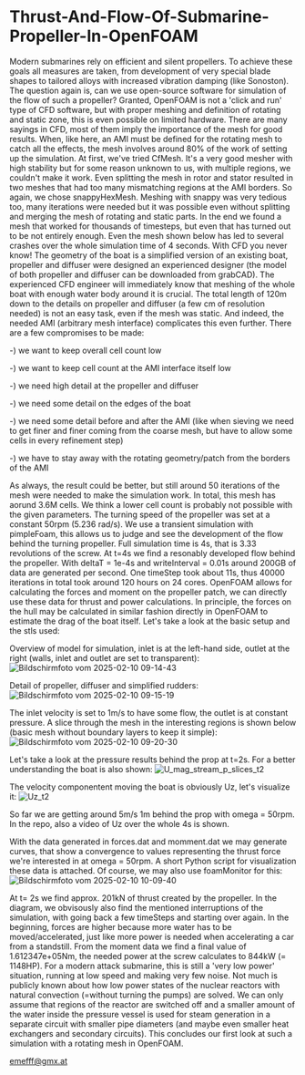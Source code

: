 # Thrust-And-Flow-Of-Submarine-Propeller-In-OpenFOAM
Modern submarines rely on efficient and silent propellers. To achieve these goals all measures are taken, from development of very special blade shapes to tailored alloys with increased vibration damping (like Sonoston). The question again is, can we use open-source software for simulation of the flow of such a propeller? Granted, OpenFOAM is not a 'click and run' type of CFD software, but with proper meshing and definition of rotating and static zone, this is even possible on limited hardware. 
There are many sayings in CFD, most of them imply the importance of the mesh for good results. When, like here, an AMI must be defined for the rotating mesh to catch all the effects, the mesh involves around 80% of the work of setting up the simulation. At first, we've tried CfMesh. It's a very good mesher with high stability but for some reason unknown to us, with multiple regions, we couldn't make it work. Even splitting the mesh in rotor and stator resulted in two meshes that had too many mismatching regions at the AMI borders. So again, we chose snappyHexMesh. Meshing with snappy was very tedious too, many iterations were needed but it was possible even without splitting and merging the mesh of rotating and static parts. In the end we found a mesh that worked for thousands of timesteps, but even that has turned out to be not entirely enough. Even the mesh shown below has led to several crashes over the whole simulation time of 4 seconds. With CFD you never know!
The geometry of the boat is a simplified version of an existing boat, propeller and diffuser were designed an experienced designer (the model of both propeller and diffuser can be downloaded from grabCAD). The experienced CFD engineer will immediately know that meshing of the whole boat with enough water body around it is crucial. The total length of 120m down to the details on propeller and diffuser (a few cm of resolution needed) is not an easy task, even if the mesh was static. And indeed, the needed AMI (arbitrary mesh interface) complicates this even further. There are a few compromises to be made:

-) we want to keep overall cell count low

-) we want to keep cell count at the AMI interface itself low

-) we need high detail at the propeller and diffuser

-) we need some detail on the edges of the boat

-) we need some detail before and after the AMI (like when sieving we need to get finer and finer coming from the coarse mesh, but have to allow some cells in every refinement step)

-) we have to stay away with the rotating geometry/patch from the borders of the AMI 

As always, the result could be better, but still around 50 iterations of the mesh were needed to make the simulation work. In total, this mesh has aorund 3.6M cells. We think a lower cell count is probably not possible with the given parameters. The turning speed of the propeller was set at a constant 50rpm (5.236 rad/s). We use a transient simulation with pimpleFoam, this allows us to judge and see the development of the flow behind the turning propeller. Full simulation time is 4s, that is 3.33 revolutions of the screw. At t=4s we find a resonably developed flow behind the propeller. With deltaT = 1e-4s and writeInterval = 0.01s around 200GB of data are generated per second. One timeStep took about 11s, thus 40000 iterations in total took around 120 hours on 24 cores. OpenFOAM allows for calculating the forces and moment on the propeller patch, we can directly use these data for thrust and power calculations. In principle, the forces on the hull may be calculated in similar fashion directly in OpenFOAM to estimate the drag of the boat itself. Let's take a look at the basic setup and the stls used:

Overview of model for simulation, inlet is at the left-hand side, outlet at the right (walls, inlet and outlet are set to transparent):
![Bildschirmfoto vom 2025-02-10 09-14-43](https://github.com/user-attachments/assets/762b047c-20b9-4457-8052-8d0411ee42d4)

Detail of propeller, diffuser and simplified rudders:
![Bildschirmfoto vom 2025-02-10 09-15-19](https://github.com/user-attachments/assets/77645da3-f229-4771-9541-a61d0cf5d6eb)

The inlet velocity is set to 1m/s to have some flow, the outlet is at constant pressure. A slice through the mesh in the interesting regions is shown below (basic mesh without boundary layers to keep it simple):
![Bildschirmfoto vom 2025-02-10 09-20-30](https://github.com/user-attachments/assets/f6c2545d-48da-4134-958e-4cdfa99fbe44)

Let's take a look at the pressure results behind the prop at t=2s. For a better understanding the boat is also shown:
![U_mag_stream_p_slices_t2](https://github.com/user-attachments/assets/1cdae970-b23d-4997-9083-122e7e3febf1)

The velocity componentent moving the boat is obviously Uz, let's visualize it:
![Uz_t2](https://github.com/user-attachments/assets/9b2b600a-a2b5-4842-9b0b-3d094506b004)

So far we are getting around 5m/s 1m behind the prop with omega = 50rpm. In the repo, also a video of Uz over the whole 4s is shown.

With the data generated in forces.dat and momment.dat we may generate curves, that show a convergence to values representing the thrust force we're interested in at omega = 50rpm. A short Python script for visualization these data is attached. Of course, we may also use foamMonitor for this:
![Bildschirmfoto vom 2025-02-10 10-09-40](https://github.com/user-attachments/assets/d9ee17d1-17cd-4516-b358-49a9bac851ae)

At t= 2s we find approx. 201kN of thrust created by the propeller. In the diagram, we obvisously also find the mentioned interruptions of the simulation, with going back a few timeSteps and starting over again. In the beginning, forces are higher because more water has to be moved/accelerated, just like more power is needed when accelerating a car from a standstill. From the moment data we find a final value of 1.612347e+05Nm, the needed power at the screw calculates to 844kW (= 1148HP). For a modern attack submarine, this is still a 'very low power' situation, running at low speed and making very few noise. Not much is publicly known about how low power states of the nuclear reactors with natural convection (=without turning the pumps) are solved. We can only assume that regions of the reactor are switched off and a smaller amount of the water inside the pressure vessel is used for steam generation in a separate circuit with smaller pipe diameters (and maybe even smaller heat exchangers and secondary circuits). This concludes our first look at such a simulation with a rotating mesh in OpenFOAM.

emefff@gmx.at


